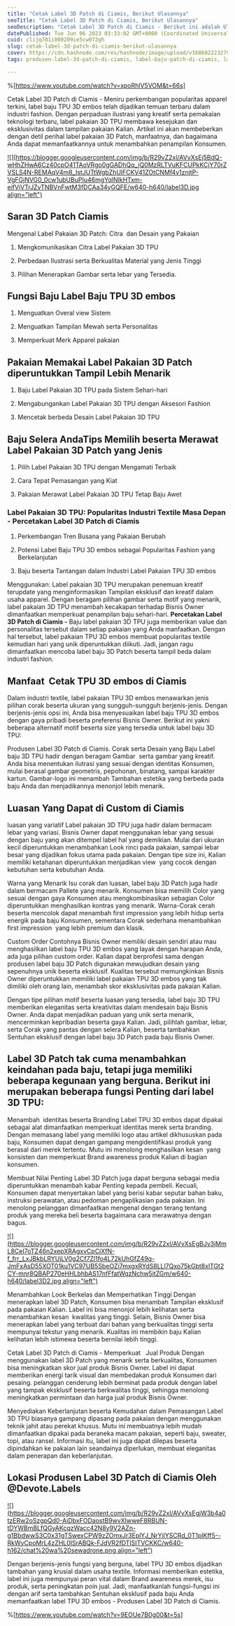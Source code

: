 ```yaml
---
title: "Cetak Label 3D Patch di Ciamis, Berikut Ulasannya"
seoTitle: "Cetak Label 3D Patch di Ciamis, Berikut Ulasannya"
seoDescription: "Cetak Label 3D Patch di Ciamis - Berikut ini adalah Ulasan dengan lengkap yang Devote.Labels Tulis Perihal Jasa Cetak Label 3D Patch di Ciamis"
datePublished: Tue Jun 06 2023 03:33:02 GMT+0000 (Coordinated Universal Time)
cuid: clijq701i000209ie5cw072gh
slug: cetak-label-3d-patch-di-ciamis-berikut-ulasannya
cover: https://cdn.hashnode.com/res/hashnode/image/upload/v1686022232795/d9af2b09-6e9c-449d-9473-332f977d1422.jpeg
tags: produsen-label-3d-patch-di-ciamis, label-baju-patch-di-ciamis, label-baju-jersey-ciamis

---
```


%[https://www.youtube.com/watch?v=xpoRhlV5VOM&t=66s] 

Cetak Label 3D Patch di Ciamis - Meniru perkembangan popularitas apparel terkini, label baju TPU 3D embos telah dijadikan temuan terbaru dalam industri fashion. Dengan perpaduan ilustrasi yang kreatif serta pemakaian teknologi terbaru, label pakaian 3D TPU membawa kesejukan dan eksklusivitas dalam tampilan pakaian Kalian. Artikel ini akan membeberkan dengan detil perihal label pakaian 3D Patch, manfaatnya, dan bagaimana Anda dapat memanfaatkannya untuk menambahkan penampilan Konsumen.

[![](https://blogger.googleusercontent.com/img/b/R29vZ2xl/AVvXsEj5BdQ-wHhZHwA6Cz40cpO41TAoVRgo0gGADhQq_jQ0MzRLTVuKFCUPkKCjY70rZVSLS4N-REMAqV4m8_IstJUTtWgbZhUlFCKV41ZOtCNMf4v1znjtP-VgFGjNVG0_0cw1ubUBuPIu46mgYqlNIkHTxm-eifViVTrJZyTNBVnFwtM3fDCAa34yGQFE/w640-h640/label3D.jpg align="left")](https://blogger.googleusercontent.com/img/b/R29vZ2xl/AVvXsEj5BdQ-wHhZHwA6Cz40cpO41TAoVRgo0gGADhQq_jQ0MzRLTVuKFCUPkKCjY70rZVSLS4N-REMAqV4m8_IstJUTtWgbZhUlFCKV41ZOtCNMf4v1znjtP-VgFGjNVG0_0cw1ubUBuPIu46mgYqlNIkHTxm-eifViVTrJZyTNBVnFwtM3fDCAa34yGQFE/s900/label3D.jpg)

## Saran 3D Patch Ciamis

Mengenal Label Pakaian 3D Patch: Citra  dan Desain yang Pakaian

1. Mengkomunikasikan Citra Label Pakaian 3D TPU
    
2. Perbedaan Ilustrasi serta Berkualitas Material yang Jenis Tinggi
    
3. Pilihan Menerapkan Gambar serta lebar yang Tersedia.
    

## Fungsi Baju Label Baju TPU 3D embos

1. Menguatkan Overal view Sistem
    
2. Menguatkan Tampilan Mewah serta Personalitas
    
3. Memperkuat Merk Apparel pakaian
    

## Pakaian Memakai Label Pakaian 3D Patch diperuntukkan Tampil Lebih Menarik

1. Baju Label Pakaian 3D TPU pada Sistem Sehari-hari
    
2. Mengabungankan Label Pakaian 3D TPU dengan Aksesori Fashion
    
3. Mencetak berbeda Desain Label Pakaian 3D TPU
    

## Baju Selera AndaTips Memilih beserta Merawat Label Pakaian 3D Patch yang Jenis

1. Pilih Label Pakaian 3D TPU dengan Mengamati Terbaik
    
2. Cara Tepat Pemasangan yang Kiat
    
3. Pakaian Merawat Label Pakaian 3D TPU Tetap Baju Awet
    

### Label Pakaian 3D TPU: Popularitas Industri Textile Masa Depan - Percetakan Label 3D Patch di Ciamis

1. Perkembangan Tren Busana yang Pakaian Berubah
    
2. Potensi Label Baju TPU 3D embos sebagai Popularitas Fashion yang Berkelanjutan
    
3. Baju beserta Tantangan dalam Industri Label Pakaian TPU 3D embos
    

Menggunakan: Label pakaian 3D TPU merupakan penemuan kreatif terupdate yang menginformasikan Tampilan eksklusif dan kreatif dalam usaha apparel. Dengan beragam pilihan gambar serta motif yang menarik, label pakaian 3D TPU menambah kecakapan terhadap Bisnis Owner dimanfaatkan memperkuat penampilan baju sehari-hari. **Percetakan Label 3D Patch di Ciamis -** Baju label pakaian 3D TPU juga memberikan value dan personalitas tersebut dalam setiap pakaian yang Anda manfaatkan. Dengan hal tersebut, label pakaian TPU 3D embos membuat popularitas textile kemudian hari yang unik diperuntukkan diikuti. Jadi, jangan ragu dimanfaatkan mencoba label baju 3D Patch beserta tampil beda dalam industri fashion.

## Manfaat  Cetak TPU 3D embos di Ciamis

Dalam industri textile, label pakaian TPU 3D embos menawarkan jenis pilihan corak beserta ukuran yang sungguh-sungguh berjenis-jenis. Dengan berjenis-jenis opsi ini, Anda bisa menyesuaikan label baju TPU 3D embos dengan gaya pribadi beserta preferensi Bisnis Owner. Berikut ini yakni beberapa alternatif motif beserta size yang tersedia untuk label baju 3D TPU:

Produsen Label 3D Patch di Ciamis. Corak serta Desain yang Baju Label baju 3D TPU hadir dengan beragam Gambar  serta gambar yang kreatif. Anda bisa menentukan ilutrasi yang sesuai dengan identitas Konsumen, mulai berasal gambar geometris, pepohonan, binatang, sampai karakter kartun. Gambar-logo ini menambah Tambahan estetika yang berbeda pada baju Anda dan menjadikannya menonjol lebih menarik.

## Luasan Yang Dapat di Custom di Ciamis

luasan yang variatif Label pakaian 3D TPU juga hadir dalam bermacam lebar yang variasi. Bisnis Owner dapat menggunakan lebar yang sesuai dengan baju yang akan ditempel label hal yang demikian. Mulai dari ukuran kecil diperuntukkan menambahkan Look rinci pada pakaian, sampai lebar besar yang dijadikan fokus utama pada pakaian. Dengan tipe size ini, Kalian memiliki ketahanan diperuntukkan menjadikan view  yang cocok dengan kebutuhan serta kebutuhan Anda.

Warna yang Menarik Isu corak dan luasan, label baju 3D Patch juga hadir dalam bermacam Pallete yang menarik. Konsumen bisa memilih Color yang sesuai dengan gaya Konsumen atau mengkombinasikan sebagian Color diperuntukkan menghasilkan kontras yang menarik. Warna-Corak cerah beserta mencolok dapat menambah first impression yang lebih hidup serta energik pada baju Konsumen, sementara Corak sederhana menambahkan first impression  yang lebih premium dan klasik.

Custom Order Contohnya Bisnis Owner memiliki desain sendiri atau mau menghasilkan label baju TPU 3D embos yang layak dengan harapan Anda, ada juga pilihan custom order. Kalian dapat berprofesi sama dengan produsen label baju 3D Patch digunakan mewujudkan desain yang sepenuhnya unik beserta eksklusif. Kualitas tersebut memungkinkan Bisnis Owner diperuntukkan memiliki label pakaian TPU 3D embos yang tak dimiliki oleh orang lain, menambah skor eksklusivitas pada pakaian Kalian.

Dengan tipe pilihan motif beserta luasan yang tersedia, label baju 3D TPU memberikan eleganitas serta kreativitas dalam mendesain baju Bisnis Owner. Anda dapat menjadikan paduan yang unik serta menarik, mencerminkan kepribadian beserta gaya Kalian. Jadi, pilihlah gambar, lebar, serta Corak yang pantas dengan selera Kalian, beserta tambahkan Sentuhan eksklusif dengan label baju 3D Patch pada baju Bisnis Owner.

## Label 3D Patch tak cuma menambahkan keindahan pada baju, tetapi juga memiliki beberapa kegunaan yang berguna. Berikut ini merupakan beberapa fungsi Penting dari label 3D TPU:

Menambah  identitas beserta Branding Label TPU 3D embos dapat dipakai sebagai alat dimanfaatkan memperkuat identitas merek serta branding. Dengan memasang label yang memiliki logo atau artikel dikhususkan pada baju, Konsumen dapat dengan gampang mengidentifikasi produk yang berasal dari merek tertentu. Mutu ini menolong menghasilkan kesan  yang konsisten dan memperkuat Brand awareness produk Kalian di bagian konsumen.

Membuat Nilai Penting Label 3D Patch juga dapat berguna sebagai media diperuntukkan menambah kabar Penting kepada pembeli. Kecuali, Konsumen dapat menyertakan label yang berisi kabar seputar bahan baku, instruksi perawatan, atau pedoman pengaplikasian pada pakaian. Ini menolong pelanggan dimanfaatkan mengenal dengan terang tentang produk yang mereka beli beserta bagaimana cara merawatnya dengan bagus.

[![](https://blogger.googleusercontent.com/img/b/R29vZ2xl/AVvXsEgBJv3jMmL8CeI7oTZ46n2xepXRAgxvCpCjXfN-f_frr_LxJBkbLRYUjLV0g2Cf7Zl1fo4L72kUhGfZ49q-JmFxAsD55XOT01ku1VC97UB5SbeOZi7mxgxRYdS8LLl7Qxo75kGbt8xlTGt2CY-mnr8QBAP270eHHLbhbAS17nfFfatWqzNchw5itZGm/w640-h640/label3D2.jpg align="left")](https://blogger.googleusercontent.com/img/b/R29vZ2xl/AVvXsEgBJv3jMmL8CeI7oTZ46n2xepXRAgxvCpCjXfN-f_frr_LxJBkbLRYUjLV0g2Cf7Zl1fo4L72kUhGfZ49q-JmFxAsD55XOT01ku1VC97UB5SbeOZi7mxgxRYdS8LLl7Qxo75kGbt8xlTGt2CY-mnr8QBAP270eHHLbhbAS17nfFfatWqzNchw5itZGm/s900/label3D2.jpg)

Menambahkan Look Berkelas dan Memperhatikan Tinggi Dengan menerapkan label 3D Patch, Konsumen bisa menambah Tampilan eksklusif pada pakaian Kalian. Label ini bisa menonjol lebih kelihatan serta menambahkan kesan  kwalitas yang tinggi. Selain, Bisnis Owner bisa menerapkan label yang terbuat dari bahan yang berkualitas tinggi serta mempunyai tekstur yang menarik. Kualitas ini membikin baju Kalian kelihatan lebih istimewa beserta bernilai lebih tinggi.

Cetak Label 3D Patch di Ciamis - Memperkuat   Jual Produk Dengan menggunakan label 3D Patch yang menarik serta berkualitas, Konsumen bisa meningkatkan skor jual produk Bisnis Owner. Label ini dapat memberikan energi tarik visual dan membedakan produk Konsumen dari pesaing. pelanggan cenderung lebih berminat pada produk dengan label yang tampak eksklusif beserta berkwalitas tinggi, sehingga menolong meningkatkan permintaan dan harga jual produk Bisnis Owner.

Menyediakan Keberlanjutan beserta Kemudahan dalam Pemasangan Label 3D TPU biasanya gampang dipasang pada pakaian dengan menggunakan teknik jahit atau perekat khusus. Mutu ini membuatnya lebih mudah dimanfaatkan dipakai pada beraneka macam pakaian, seperti baju, sweater, topi, atau ransel. Informasi itu, label ini juga dapat dilepas beserta dipindahkan ke pakaian lain seandainya diperlukan, membuat eleganitas dalam penerapan dan keberlanjutan.

## Lokasi Produsen Label 3D Patch di Ciamis Oleh @Devote.Labels

[![](https://blogger.googleusercontent.com/img/b/R29vZ2xl/AVvXsEgjW3b4a0tzERw2oSzgpQd0-AiDbxFODaostB9wvXIwweF8RBUN-tDYWBmBLfQGyAKcqzWacc42N8y9V2AZn-g1BbdwwS3C0x31gTSwexCPW9zZOmxJr3EplYJ_NrYiIYSCRd_0T1plKff5--RkWyCpoMrL4zZHL0ISrABQk-FJdVR2fDTISITVCKKC/w640-h162/chat%20wa%20sewadrone.png align="left")](https://wa.me/+6287838865004?text=Permisi%2C%20kak%20mau%20nanya%20tentang%20label%2C%20dapat%20informasi%20dari%20devotelabels.web.id)

Dengan berjenis-jenis fungsi yang berguna, label TPU 3D embos dijadikan tambahan yang krusial dalam usaha textile. Informasi memberikan estetika, label ini juga mempunyai peran vital dalam Brand awareness merek, isu produk, serta peningkatan poin jual. Jadi, manfaatkanlah fungsi-fungsi ini dengan arif serta tambahkan Sentuhan eksklusif pada baju Anda memanfaatkan label TPU 3D embos - Produsen Label 3D Patch di Ciamis.

%[https://www.youtube.com/watch?v=9EOUe7B0g00&t=5s]